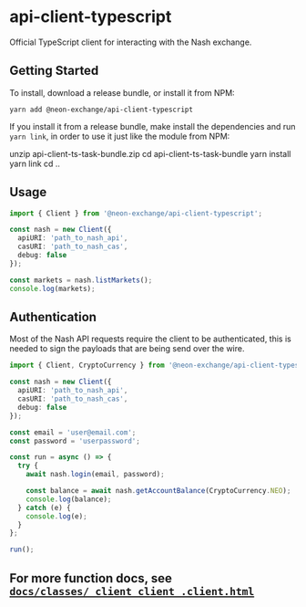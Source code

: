 # api-client-typescript

Official TypeScript client for interacting with the Nash exchange.

## Getting Started

To install, download a release bundle, or install it from NPM:

    yarn add @neon-exchange/api-client-typescript

If you install it from a release bundle, make install the dependencies and run `yarn link`, in order to
use it just like the module from NPM:

  unzip api-client-ts-task-bundle.zip
  cd api-client-ts-task-bundle
  yarn install
  yarn link
  cd ..


## Usage

```typescript
import { Client } from '@neon-exchange/api-client-typescript';

const nash = new Client({
  apiURI: 'path_to_nash_api',
  casURI: 'path_to_nash_cas',
  debug: false
});

const markets = nash.listMarkets();
console.log(markets);
```

## Authentication

Most of the Nash API requests require the client to be authenticated, this is needed to sign the payloads that are being send over the wire.

```typescript
import { Client, CryptoCurrency } from '@neon-exchange/api-client-typescript';

const nash = new Client({
  apiURI: 'path_to_nash_api',
  casURI: 'path_to_nash_cas',
  debug: false
});

const email = 'user@email.com';
const password = 'userpassword';

const run = async () => {
  try {
    await nash.login(email, password);

    const balance = await nash.getAccountBalance(CryptoCurrency.NEO);
    console.log(balance);
  } catch (e) {
    console.log(e);
  }
};

run();
```

## For more function docs, see [`docs/classes/_client_client_.client.html`](./classes/_client_client_.client.html)

